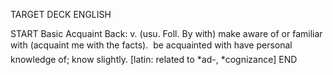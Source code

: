 TARGET DECK
ENGLISH

START
Basic
Acquaint
Back: v. (usu. Foll. By with) make aware of or familiar with (acquaint me with the facts).  be acquainted with have personal knowledge of; know slightly. [latin: related to *ad-, *cognizance]
END
